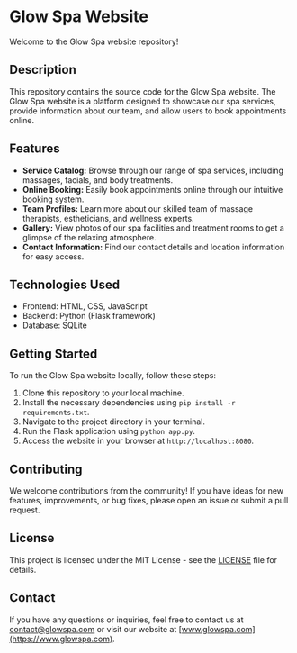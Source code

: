 # Glow Spa Website

Welcome to the Glow Spa website repository!

## Description

This repository contains the source code for the Glow Spa website. The Glow Spa website is a platform designed to showcase our spa services, provide information about our team, and allow users to book appointments online. 

## Features

- **Service Catalog:** Browse through our range of spa services, including massages, facials, and body treatments.
- **Online Booking:** Easily book appointments online through our intuitive booking system.
- **Team Profiles:** Learn more about our skilled team of massage therapists, estheticians, and wellness experts.
- **Gallery:** View photos of our spa facilities and treatment rooms to get a glimpse of the relaxing atmosphere.
- **Contact Information:** Find our contact details and location information for easy access.

## Technologies Used

- Frontend: HTML, CSS, JavaScript
- Backend: Python (Flask framework)
- Database: SQLite

## Getting Started

To run the Glow Spa website locally, follow these steps:

1. Clone this repository to your local machine.
2. Install the necessary dependencies using `pip install -r requirements.txt`.
3. Navigate to the project directory in your terminal.
4. Run the Flask application using `python app.py`.
5. Access the website in your browser at `http://localhost:8080`.

## Contributing

We welcome contributions from the community! If you have ideas for new features, improvements, or bug fixes, please open an issue or submit a pull request.

## License

This project is licensed under the MIT License - see the [LICENSE](LICENSE) file for details.

## Contact

If you have any questions or inquiries, feel free to contact us at [contact@glowspa.com](mailto:contact@glowspa.com) or visit our website at [www.glowspa.com](https://www.glowspa.com).
